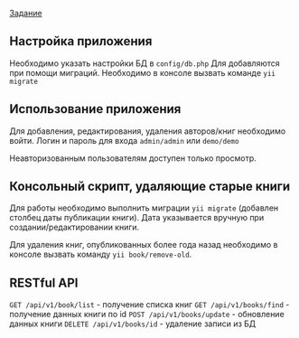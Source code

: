 [Задание](https://drive.google.com/drive/folders/1dQCg8qbPr1iCN7A2wk2rM3wbHYacIW4R)

## Настройка приложения
Необходимо указать настройки БД в `config/db.php`
Для добавляются при помощи миграций. Необходимо в консоле вызвать командe `yii migrate`

## Использование приложения
Для добавления, редактирования, удаления авторов/книг необходимо войти. Логин и пароль для входа `admin/admin` или `demo/demo`

Неавторизованным пользователям доступен только просмотр.

## Консольный скрипт, удаляющие старые книги

Для работы необходимо выполнить миграции `yii migrate` (добавлен столбец даты публикации книги).
Дата указывается вручную при создании/редактировании книги.

Для удаления книг, опубликованных более года назад необходимо в консоле вызвать команду `yii book/remove-old`.

## RESTful API

`GET /api/v1/book/list` - получение списка книг
`GET /api/v1/books/find` - получение данных книги по id
`POST /api/v1/books/update` - обновление данных книги
`DELETE /api/v1/books/id` - удаление записи из БД

